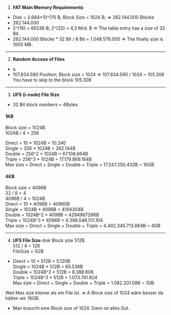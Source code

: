 1. **FAT Main Memory Requirements**
* Disk = 2.684*10^(11) B, Block Size = 1024 B; => 262.144.000 Blöcke
* 262.144.000
* 2^(16) = 65536 B; 2^(32) = 4,3 Mrd. B => The table entry has a size of 32 Bit.
* 262.144.000 Blöcke * 32 Bit / 8 Bit = 1.048.576.000 => The finally size is 1000 MB.
******

2. **Random Access of Files**
* a
* 107.834.590 Position; Block size = 1024 => 107.834.590 / 1024 ~ 105.308 You have to skip to the block 105.308
******

3. **UFS (i-node) File Size**
* 32 Bit block numbers = 4Bytes
#### 1KB
  Block size = 1024B  
  1024B / 4 = 256  

  Direct = 10 * 1024B = 10.240  
  Single = 256 * 1024B = 262.144B  
  Double = 256^2 * 1024B = 67.108.864B  
  Triple = 256^3 * 1024B = 17.179.869.184B  
  Max size = Direct + Single + Double + Triple = 17.247.250.432B ~ 16GB  

#### 4KB
  Block size = 4096B  
  32 / 8 = 4  
  4096B / 4 = 1024B  
  Direct = 10 * 4096B = 40960B  
  Single = 1024B * 4096B = 4194304B  
  Double = 1024B^2 * 4096B = 4294967296B  
  Triple = 1024B^3 * 4096B = 4.398.046.511.104   
  Max size = Direct + Single + Double + Triple = 4.402.345.713.664B ~ 4GB  
  ******

4. **UFS File Size**
  disk Block size 512B  
  512 / 4 = 128  
  FileSize = 5GB  

  * Direct = 10 * 512B = 5.120B  
  Single = 1024B * 512B = 65.536B  
  Double = 1024B^2 * 512B = 8.388.608  
  Triple = 1024B^3 * 512B = 1.073.741.824  
  Max size = Direct + Single + Double + Triple = 1.082.201.088 ~ 1GB  

  Weil Max size kleiner als ein File ist. => A Block size of 1024 wäre besser da hätten wir 16GB.

  * Man braucht eine Block size of 1024. Dann ist alles Gut.
